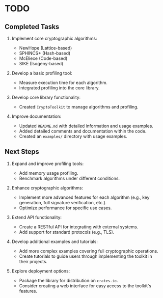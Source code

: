 # TODO

## Completed Tasks

1. Implement core cryptographic algorithms:
   - NewHope (Lattice-based)
   - SPHINCS+ (Hash-based)
   - McEliece (Code-based)
   - SIKE (Isogeny-based)

2. Develop a basic profiling tool:
   - Measure execution time for each algorithm.
   - Integrated profiling into the core library.

3. Develop core library functionality:
   - Created `CryptoToolkit` to manage algorithms and profiling.

4. Improve documentation:
   - Updated `README.md` with detailed information and usage examples.
   - Added detailed comments and documentation within the code.
   - Created an `examples/` directory with usage examples.

## Next Steps

1. Expand and improve profiling tools:
   - Add memory usage profiling.
   - Benchmark algorithms under different conditions.

2. Enhance cryptographic algorithms:
   - Implement more advanced features for each algorithm (e.g., key generation, full signature verification, etc.).
   - Optimize performance for specific use cases.

3. Extend API functionality:
   - Create a RESTful API for integrating with external systems.
   - Add support for standard protocols (e.g., TLS).

4. Develop additional examples and tutorials:
   - Add more complex examples covering full cryptographic operations.
   - Create tutorials to guide users through implementing the toolkit in their projects.

5. Explore deployment options:
   - Package the library for distribution on `crates.io`.
   - Consider creating a web interface for easy access to the toolkit's features.
